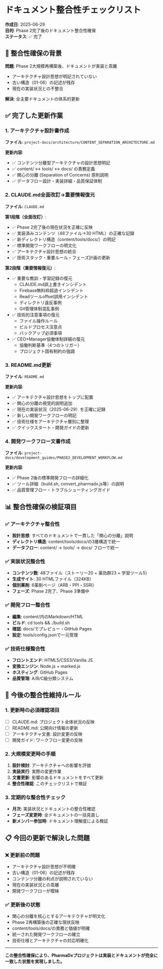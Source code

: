 # ドキュメント整合性チェックリスト

**作成日**: 2025-06-29  
**目的**: Phase 2完了後のドキュメント整合性確保  
**ステータス**: ✅ 完了

## 🎯 整合性確保の背景

**問題**: Phase 2大規模再構築後、ドキュメントが実装と乖離
- アーキテクチャ設計思想が明記されていない
- 古い構造（01-06）の記述が残存
- 現在の実装状況との不整合

**解決**: 全主要ドキュメントの体系的更新

## ✅ 完了した更新作業

### 1. アーキテクチャ設計書作成
**ファイル**: `project-docs/architecture/CONTENT_SEPARATION_ARCHITECTURE.md`

**更新内容**:
- ✅ コンテンツ分離型アーキテクチャの設計思想明記
- ✅ content/ ↔ tools/ ↔ docs/ の責務定義
- ✅ 関心の分離 (Separation of Concerns) 原則説明
- ✅ データフロー設計・実装詳細・品質保証体制

### 2. CLAUDE.md全面改訂→重要情報復元
**ファイル**: `CLAUDE.md`

**第1段階（全面改訂）**:
- ✅ Phase 2完了後の現在状況を正確に反映
- ✅ 実装済みコンテンツ（48ファイル→30 HTML）の正確な記録
- ✅ 新ディレクトリ構造（content/tools/docs/）の明記
- ✅ 標準開発ワークフローの明文化
- ✅ アーキテクチャ設計思想の統合
- ✅ 技術スタック・重要ルール・フェーズ計画の更新

**第2段階（重要情報復元）**:
- ✅ 重要な教訓・学習記録の復元
  - CLAUDE.md誤上書きインシデント
  - Firebase無料枠超過インシデント
  - Readツールoffset誤用インシデント
  - ディレクトリ違反事例
  - Git管理体制混乱事例
- ✅ 技術的注意事項の復元
  - ファイル操作ルール
  - ビルドプロセス注意点
  - バックアップ必須事項
- ✅ CEO×Manager協働体制詳細の復元
  - 協働判断基準（4つのトリガー）
  - プロジェクト固有制約の強調

### 3. README.md更新
**ファイル**: `README.md`

**更新内容**:
- ✅ アーキテクチャ設計思想をトップに配置
- ✅ 関心の分離の視覚的説明追加
- ✅ 現在の実装状況（2025-06-29）を正確に記録
- ✅ 新しい開発ワークフローの明記
- ✅ 技術仕様をアーキテクチャ層別に整理
- ✅ クイックスタート・開発ガイドの更新

### 4. 開発ワークフロー文書作成
**ファイル**: `project-docs/development_guides/PHASE2_DEVELOPMENT_WORKFLOW.md`

**更新内容**:
- ✅ Phase 2後の標準開発フローの詳細化
- ✅ ツール詳細（build.sh, convert_pharmadx.js等）の説明
- ✅ 品質管理フロー・トラブルシューティングガイド

## 📊 整合性確保の検証項目

### ✅ アーキテクチャ整合性
- **設計思想**: すべてのドキュメントで一貫した「関心の分離」説明
- **ディレクトリ構造**: content/tools/docs/の3層構造で統一
- **データフロー**: content/ → tools/ → docs/ フローで統一

### ✅ 実装状況整合性
- **コンテンツ数**: 48ファイル（ストーリー20 + 薬効群23 + 学習ツール5）
- **生成サイト**: 30 HTMLファイル（324KB）
- **個別薬剤**: 6薬剤ページ（ARB・PPI・SSRI）
- **フェーズ**: Phase 2完了、Phase 3準備中

### ✅ 開発フロー整合性
- **編集**: content/内のMarkdown/HTML
- **ビルド**: cd tools && ./build.sh
- **確認**: docs/でプレビュー・GitHub Pages
- **設定**: tools/config.jsonで一元管理

### ✅ 技術仕様整合性
- **フロントエンド**: HTML5/CSS3/Vanilla JS
- **変換エンジン**: Node.js + marked.js
- **ホスティング**: GitHub Pages
- **品質管理**: A/B/C級分類システム

## 🎯 今後の整合性維持ルール

### 1. 更新時の必須確認項目
- [ ] CLAUDE.md: プロジェクト全体状況の反映
- [ ] README.md: 公開向け情報の更新
- [ ] アーキテクチャ文書: 設計変更の反映
- [ ] 開発ガイド: ワークフロー変更の反映

### 2. 大規模変更時の手順
1. **設計検討**: アーキテクチャへの影響を評価
2. **実装実行**: 実際の変更作業
3. **文書更新**: 影響のあるドキュメントをすべて更新
4. **整合性確認**: このチェックリストで検証

### 3. 定期的な整合性チェック
- **月次**: 実装状況とドキュメントの整合性確認
- **フェーズ変更時**: 全ドキュメントの一括見直し
- **新メンバー参加時**: ドキュメント理解度による検証

## 📋 今回の更新で解決した問題

### ❌ 更新前の問題
- アーキテクチャ設計思想が不明確
- 古い構造（01-06）の記述が残存
- コンテンツ分離の利点が説明されていない
- 現在の実装状況との乖離
- 開発ワークフローが曖昧

### ✅ 更新後の状態
- 関心の分離を核心とするアーキテクチャが明文化
- Phase 2再構築後の正確な現状反映
- content/tools/docs/の責務と価値が明確
- 統一された開発ワークフローの確立
- 技術仕様とアーキテクチャの対応明確化

---

**この整合性確保により、PharmaDxプロジェクトは実装とドキュメントが完全に一致した状態を実現しました。**